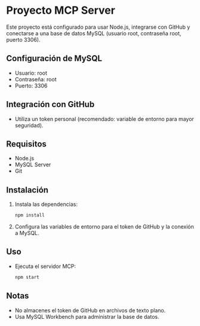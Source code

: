 # Proyecto MCP Server

Este proyecto está configurado para usar Node.js, integrarse con GitHub y conectarse a una base de datos MySQL (usuario root, contraseña root, puerto 3306).

## Configuración de MySQL
- Usuario: root
- Contraseña: root
- Puerto: 3306

## Integración con GitHub
- Utiliza un token personal (recomendado: variable de entorno para mayor seguridad).

## Requisitos
- Node.js
- MySQL Server
- Git

## Instalación
1. Instala las dependencias:
   ```sh
   npm install
   ```
2. Configura las variables de entorno para el token de GitHub y la conexión a MySQL.

## Uso
- Ejecuta el servidor MCP:
   ```sh
   npm start
   ```

## Notas
- No almacenes el token de GitHub en archivos de texto plano.
- Usa MySQL Workbench para administrar la base de datos.
